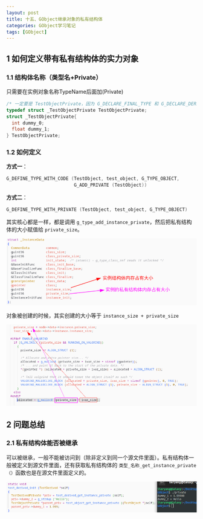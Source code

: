 ```yaml
---
layout: post
title: 十五、GObject继承对象的私有结构体
categories: GObject学习笔记
tags: [GObject]
---
```


## 1 如何定义带有私有结构体的实力对象

### 1.1 结构体名称（类型名+Private）

只需要在实例对象名称TypeName后面加(Private)

```c
/* 一定要是 TestObjectPrivate，因为 G_DECLARE_FINAL_TYPE 和 G_DECLARE_DERIVABLE_TYPE 没有 typedef struct _TestObjectPrivate TestObjectPrivate */
typedef struct _TestObjectPrivate TestObjectPrivate;
struct _TestObjectPrivate{
  int dummy_0;
  float dummy_1;
} TestObjectPrivate;
```

### 1.2 如何定义 

**方式一**：

```c
G_DEFINE_TYPE_WITH_CODE (TestObject, test_object, G_TYPE_OBJECT,
                         G_ADD_PRIVATE (TestObject))
```

**方式二**：

```c
G_DEFINE_TYPE_WITH_PRIVATE (TestObject, test_object, G_TYPE_OBJECT)
```



其实核心都是一样，都是调用 `g_type_add_instance_private`，然后把私有结构体的大小赋值给 `private_size`。

  ![alt text](/assets/GObjectStudy/202311/15_GObject/image/image.png)

对象被创建的时候，其实创建的大小等于 `instance_size + private_size`
  
  ![alt text](/assets/GObjectStudy/202311/15_GObject/image/image-1.png)


## 2 问题总结

### 2.1 私有结构体能否被继承

可以被继承，一般不能被访问到（除非定义到同一个源文件里面）。私有结构体一般被定义到源文件里面，还有获取私有结构体的 `类型_名称_get_instance_private（）`函数也是在源文件里面定义的。

![alt text](/assets/GObjectStudy/202311/15_GObject/image/image-2.png)
